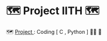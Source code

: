 # 🗺️ Project IITH 🗺️
🗺️ <a href=https://github.com/hemant467/Project> Project </a>: Coding [ C , Python ] 👨‍💻 💼
